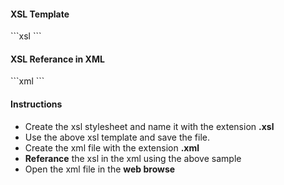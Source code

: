 <h4>XSL Template</h4>
```xsl
<?xml version="1.0" encoding="UTF-8"?>
<xsl:stylesheet version="1.0" xmlns:xsl="http://www.w3.org/1999/XSL/Transform">
    <xsl:template match="/">
    </xsl:template>
</xsl:stylesheet>
```

<h4>XSL Referance in XML</h4>
```xml
<?xml version="1.0"?>
<?xml-stylesheet type="text/xsl" href="sort.xsl"?>
```

<h4>Instructions</h4>
<ul>
  <li>Create the xsl stylesheet and name it with the extension <b>.xsl</b>
  <li>Use the above xsl template and save the file.
  <li>Create the xml file with the extension <b>.xml</b>
  <li><b>Referance</b> the xsl in the xml using the above sample
  <li>Open the xml file in the <b>web browse</b>
</ul>
  
